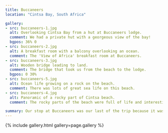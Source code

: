 ```yaml
---
title: Buccaneers
location: "Cintsa Bay, South Africa"

gallery:
- src: buccaneers-1.jpg
  alt: Overlooking Cintsa Bay from a hut at Buccaneers lodge.
  comment: We had a private hut with a georgeous view of the bay!
  bgpos: 36% 0
- src: buccaneers-2.jpg
  alt: A breakfast room with a balcony overlooking an ocean.
  comment: The 'View of Africa' breakfast room at Buccaneers.
- src: buccaneers-3.jpg
  alt: Wooden bridge leading to land.
  comment: The bridge that took us from the beach to the lodge.
  bgpos: 0 30%
- src: buccaneers-5.jpg
  alt: Ocean life growing on a rock on the beach.
  comment: There was lots of great sea life on this beach.
- src: buccaneers-4.jpg
  alt: Panoramic of a rocky part of Cintsa beach.
  comment: The rocky parts of the beach were full of life and interesting treasures. The terrain itself was quite interesting too.

summary: Our stop at Buccaneers was our last of the trip because it was so great! We stayed several days longer than we planned. It's a beautiful community situated across the entire side of a mountain facing the coast of Cintsa Bay.
---
```


{% include gallery.html gallery=page.gallery %}

